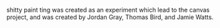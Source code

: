 shitty paint ting was created as an experiment which lead to the canvas project, and was created by Jordan Gray, Thomas Bird, and Jamie Watts.
